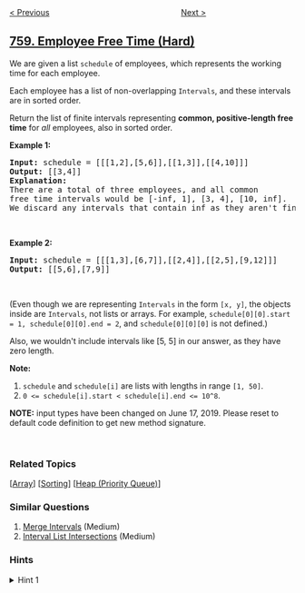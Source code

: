 <!--|This file generated by command(leetcode description); DO NOT EDIT.    |-->
<!--+----------------------------------------------------------------------+-->
<!--|@author    openset <openset.wang@gmail.com>                           |-->
<!--|@link      https://github.com/openset                                 |-->
<!--|@home      https://github.com/openset/leetcode                        |-->
<!--+----------------------------------------------------------------------+-->

[< Previous](../bold-words-in-string "Bold Words in String")
　　　　　　　　　　　　　　　　
[Next >](../find-anagram-mappings "Find Anagram Mappings")

## [759. Employee Free Time (Hard)](https://leetcode.com/problems/employee-free-time "员工空闲时间")

<p>We are given a list <code>schedule</code> of employees, which represents the working time for each employee.</p>

<p>Each employee has a list of non-overlapping <code>Intervals</code>, and these intervals are in sorted order.</p>

<p>Return the list of finite intervals representing <b>common, positive-length free time</b> for <i>all</i> employees, also in sorted order.</p>

<p><b>Example 1:</b></p>

<pre>
<b>Input:</b> schedule = [[[1,2],[5,6]],[[1,3]],[[4,10]]]
<b>Output:</b> [[3,4]]
<b>Explanation:</b>
There are a total of three employees, and all common
free time intervals would be [-inf, 1], [3, 4], [10, inf].
We discard any intervals that contain inf as they aren&#39;t finite.
</pre>

<p>&nbsp;</p>

<p><b>Example 2:</b></p>

<pre>
<b>Input:</b> schedule = [[[1,3],[6,7]],[[2,4]],[[2,5],[9,12]]]
<b>Output:</b> [[5,6],[7,9]]
</pre>

<p>&nbsp;</p>

<p>(Even though we are representing <code>Intervals</code> in the form <code>[x, y]</code>, the objects inside are <code>Intervals</code>, not lists or arrays. For example, <code>schedule[0][0].start = 1, schedule[0][0].end = 2</code>, and <code>schedule[0][0][0]</code> is not defined.)</p>

<p>Also, we wouldn&#39;t include intervals like [5, 5] in our answer, as they have zero length.</p>

<p><b>Note:</b></p>

<ol>
	<li><code>schedule</code> and <code>schedule[i]</code> are lists with lengths in range <code>[1, 50]</code>.</li>
	<li><code>0 &lt;= schedule[i].start &lt; schedule[i].end &lt;= 10^8</code>.</li>
</ol>

<p><strong>NOTE:</strong>&nbsp;input types have been changed on June 17, 2019. Please reset to default code definition to get new method signature.</p>

<p>&nbsp;</p>

### Related Topics
  [[Array](../../tag/array/README.md)]
  [[Sorting](../../tag/sorting/README.md)]
  [[Heap (Priority Queue)](../../tag/heap-priority-queue/README.md)]

### Similar Questions
  1. [Merge Intervals](../merge-intervals) (Medium)
  1. [Interval List Intersections](../interval-list-intersections) (Medium)

### Hints
<details>
<summary>Hint 1</summary>
Take all the intervals and do an "events" (or "line sweep") approach - an event of (x, OPEN) increases the number of active intervals, while (x, CLOSE) decreases it.

Processing in sorted order from left to right, if the number of active intervals is zero, then you crossed a region of common free time.
</details>
